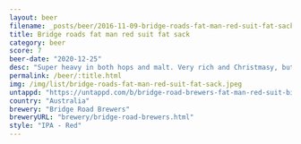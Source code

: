 ```yaml
---
layout: beer
filename: _posts/beer/2016-11-09-bridge-roads-fat-man-red-suit-fat-sack.md
title: Bridge roads fat man red suit fat sack
category: beer
score: 7
beer-date: "2020-12-25"
desc: "Super heavy in both hops and malt. Very rich and Christmasy, but I wouldn’t more than a middy"
permalink: /beer/:title.html
img: /img/list/bridge-roads-fat-man-red-suit-fat-sack.jpeg
untappd: "https://untappd.com/b/bridge-road-brewers-fat-man-red-suit-big-sack/717680"
country: "Australia"
brewery: "Bridge Road Brewers"
breweryURL: "brewery/bridge-road-brewers.html"
style: "IPA - Red"
---
```

